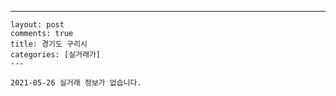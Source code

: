 ---
    layout: post
    comments: true
    title: 경기도 구리시
    categories: [실거래가]
    ---

    2021-05-26 실거래 정보가 없습니다.

    